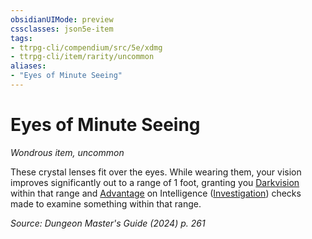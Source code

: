 ```yaml
---
obsidianUIMode: preview
cssclasses: json5e-item
tags:
- ttrpg-cli/compendium/src/5e/xdmg
- ttrpg-cli/item/rarity/uncommon
aliases: 
- "Eyes of Minute Seeing"
---
```

# Eyes of Minute Seeing
*Wondrous item, uncommon*  



These crystal lenses fit over the eyes. While wearing them, your vision improves significantly out to a range of 1 foot, granting you [Darkvision](3-Compendium/rules/senses.md#Darkvision) within that range and [Advantage](3-Compendium/rules/variant-rules/advantage-xphb.md) on Intelligence ([Investigation](3-Compendium/rules/skills.md#Investigation)) checks made to examine something within that range.

*Source: Dungeon Master's Guide (2024) p. 261*